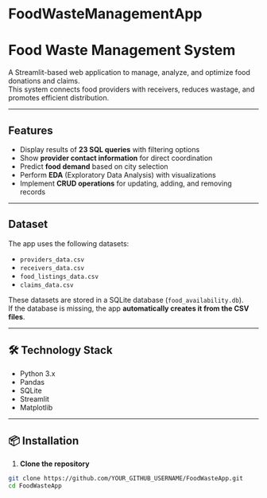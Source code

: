 # FoodWasteManagementApp
#  Food Waste Management System

A Streamlit-based web application to manage, analyze, and optimize food donations and claims.  
This system connects food providers with receivers, reduces wastage, and promotes efficient distribution.

---

##  Features
- Display results of **23 SQL queries** with filtering options
- Show **provider contact information** for direct coordination
- Predict **food demand** based on city selection
- Perform **EDA** (Exploratory Data Analysis) with visualizations
- Implement **CRUD operations** for updating, adding, and removing records

---

##  Dataset
The app uses the following datasets:
- `providers_data.csv`
- `receivers_data.csv`
- `food_listings_data.csv`
- `claims_data.csv`

These datasets are stored in a SQLite database (`food_availability.db`).  
If the database is missing, the app **automatically creates it from the CSV files**.

---

## 🛠 Technology Stack
- Python 3.x
- Pandas
- SQLite
- Streamlit
- Matplotlib

---

## 📦 Installation

1. **Clone the repository**
```bash
git clone https://github.com/YOUR_GITHUB_USERNAME/FoodWasteApp.git
cd FoodWasteApp
